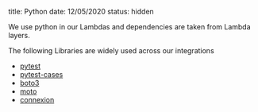 title: Python
date: 12/05/2020
status: hidden

We use python in our Lambdas and dependencies are taken from Lambda layers.

The following Libraries are widely used across our integrations

* [pytest](https://docs.pytest.org/en/latest/getting-started.html) 
* [pytest-cases](https://pypi.org/project/pytest-cases/)
* [boto3](https://boto3.amazonaws.com/v1/documentation/api/latest/index.html)
* [moto](https://github.com/spulec/moto)
* [connexion](https://github.com/zalando/connexion)
